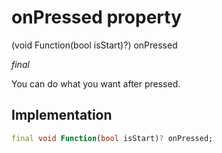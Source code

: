 


# onPressed property







(void Function(bool isStart)?) onPressed
  
_<span class="feature">final</span>_



<p>You can do what you want after pressed.</p>



## Implementation

```dart
final void Function(bool isStart)? onPressed;
```







